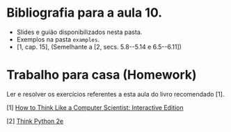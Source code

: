 # Bibliografia para a aula 10.

* Slides e guião disponibilizados nesta pasta.
* Exemplos na pasta `examples`.
* [1, cap. 15],
(Semelhante a [2, secs. 5.8--5.14 e 6.5--6.11])

# Trabalho para casa (Homework)

Ler e resolver os exercícios referentes a esta aula do livro recomendado [1].

[1] [How to Think Like a Computer Scientist: Interactive Edition](https://runestone.academy/runestone/static/thinkcspy/index.html)

[2] [Think Python 2e](http://greenteapress.com/wp/think-python-2e/)
